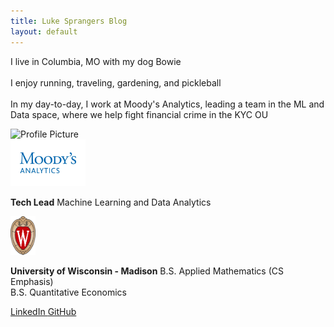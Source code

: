 ```yaml
---
title: Luke Sprangers Blog
layout: default
---
```


<div class="profile-section">
    <div class="home-flex">
        <div style="flex-grow: 1;">
            <p class="profile-text">
                I live in Columbia, MO with my dog Bowie<br><br>
                I enjoy running, traveling, gardening, and pickleball<br><br>
                In my day-to-day, I work at Moody's Analytics, leading a team in the ML and Data space, where we help fight financial crime in the KYC OU
            </p>
        </div>
        <img src="images/bowie.jpg" alt="Profile Picture" class="profile-image">
    </div>
</div>

<div class="home-section">
    <div class="home-flex">
        <div class="home-logo-container">
            <img src="images/ma_logo.png" alt="MA Logo" class="home-logo" style="width: 120px;">
        </div>
        <div class="home-text-container">
            <p class="home-text">
                <strong>Tech Lead</strong>
                Machine Learning and Data Analytics
            </p>
        </div>
    </div>
</div>

<div class="home-section">
    <div class="home-flex">
        <div class="home-logo-container">
            <img src="images/uw-crest-color-web-digital.png" alt="UW Logo" class="home-logo" style="width: 40px;">
        </div>
        <div class="home-text-container">
            <p class="home-text">
                <strong>University of Wisconsin - Madison</strong>
                B.S. Applied Mathematics (CS Emphasis)<br>
                B.S. Quantitative Economics
            </p>
        </div>
    </div>
</div>

<div class="social-links">
    <a href="https://www.linkedin.com/in/luke-sprangers" class="social-link">
        <i class="fab fa-linkedin"></i> LinkedIn
    </a>
    <a href="https://github.com/lsprangers" class="social-link github">
        <i class="fab fa-github"></i> GitHub
    </a>
</div>